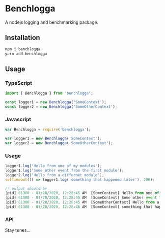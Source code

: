# Benchlogga

A nodejs logging and benchmarking package.

## Installation

```sh
npm i benchlogga
yarn add benchlogga
```

## Usage

### TypeScript

```typescript
import { Benchlogga } from 'benchlogga';

const logger1 = new Benchlogga('SomeContext');
const logger2 = new Benchlogga('SomeOtherContext');
```

### Javascript

```javascript
var Benchlogga = require('benchlogga');

var logger1 = new Benchlogga('SomeContext');
var logger2 = new Benchlogga('SomeOtherContext');
```

### Usage

```typescript
logger1.log('Hello from one of my modules');
logger1.log('Some other event from the first module');
logger2.log('Hello from a differnet module');
setTimeout(() => logger1.log('something that happened later'), 200);

// output should be
[pid] 61380 - 01/28/2020, 12:28:45 AM  [SomeContext] Hello from one of my modules
[pid] 61380 - 01/28/2020, 12:28:45 AM  [SomeContext] Some other event from the first module +252.486 μs
[pid] 61380 - 01/28/2020, 12:28:45 AM  [SomeOtherContext] Hello from a differnet module
[pid] 61380 - 01/28/2020, 12:28:46 AM  [SomeContext] something that happened later +204.113158 ms
```

### API

Stay tunes...
